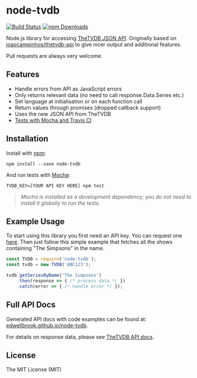 # node-tvdb

[![Build Status](https://travis-ci.org/edwellbrook/node-tvdb.svg?branch=master)](https://travis-ci.org/edwellbrook/node-tvdb)
[![npm Downloads](https://img.shields.io/npm/dm/node-tvdb.svg?style=flat)](https://www.npmjs.com/package/node-tvdb)

Node.js library for accessing [TheTVDB JSON API](https://api.thetvdb.com/swagger). Originally based on [joaocampinhos/thetvdb-api](https://github.com/joaocampinhos/thetvdb-api) to give nicer output and additional features.

Pull requests are always very welcome.

## Features

- Handle errors from API as JavaScript errors
- Only returns relevant data (no need to call response.Data.Series etc.)
- Set language at initialisation or on each function call
- Return values through promises (dropped callback support)
- Uses the new JSON API from TheTVDB
- [Tests with Mocha and Travis CI](https://travis-ci.org/edwellbrook/node-tvdb)

## Installation

Install with [npm](https://npmjs.org/):

``` shell
npm install --save node-tvdb
```

And run tests with [Mocha](https://mochajs.org):

``` shell
TVDB_KEY=[YOUR API KEY HERE] npm test
```

> _Mocha is installed as a development dependency; you do not need to install it globally to run the tests._

## Example Usage

To start using this library you first need an API key. You can request one [here](http://thetvdb.com/?tab=apiregister). Then just follow this simple example that fetches all the shows containing "The Simpsons" in the name.

``` javascript
const TVDB = require('node-tvdb');
const tvdb = new TVDB('ABC123');

tvdb.getSeriesByName('The Simpsons')
    .then(response => { /* process data */ })
    .catch(error => { /* handle error */ });
```

## Full API Docs

Generated API docs with code examples can be found at: [edwellbrook.github.io/node-tvdb](https://edwellbrook.github.io/node-tvdb/).

For details on response data, please see [TheTVDB API docs](https://api.thetvdb.com/swagger).

## License

The MIT License (MIT)
